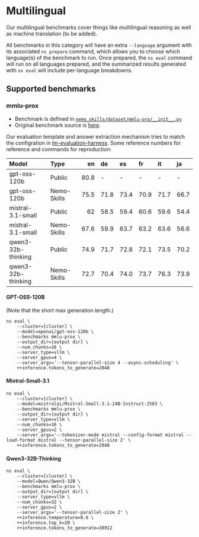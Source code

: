 # Multilingual

Our multilingual benchmarks cover things like multilingual reasoning as well as machine translation (to be added).

All benchmarks in this category will have an extra `--language` argument with its associated `ns prepare` command, which allows you to choose which language(s) of the benchmark to run.
Once prepared, the `ns eval` command will run on all languages prepared, and the summarized results generated with `ns eval` will include per-language breakdowns.

## Supported benchmarks

### mmlu-prox

- Benchmark is defined in [`nemo_skills/dataset/mmlu-pro/__init__.py`](https://github.com/NVIDIA/NeMo-Skills/blob/main/nemo_skills/dataset/mmlu-prox/__init__.py)
- Original benchmark source is [here](https://huggingface.co/datasets/li-lab/MMLU-ProX).

Our evaluation template and answer extraction mechanism tries to match the configration in [lm-evaluation-harness](https://github.com/EleutherAI/lm-evaluation-harness/tree/main/lm_eval/tasks/mmlu_prox).
Some reference numbers for reference and commands for reproduction:

| Model              | Type   |   en | de   | es   | fr   | it   | ja   |
|:-------------------|:-------|-----:|:-----|:-----|:-----|:-----|:-----|
| gpt-oss-120b       | Public       | 80.8 | -    | -    | -    | -    | -    |
| gpt-oss-120b       | Nemo-Skills  | 75.5 | 71.8 | 73.4 | 70.9 | 71.7 | 66.7 |
| mistral-3.1-small  | Public       | 62   | 58.5 | 59.4 | 60.6 | 59.6 | 54.4 |
| mistral-3.1-small  | Nemo-Skills  | 67.6 | 59.9 | 63.7 | 63.2 | 63.6 | 56.6 |
| qwen3-32b-thinking | Public       | 74.9 | 71.7 | 72.8 | 72.1 | 73.5 | 70.2 |
| qwen3-32b-thinking | Nemo-Skills  | 72.7 | 70.4 | 74.0 | 73.7 | 76.3 | 73.9 |

#### GPT-OSS-120B

(Note that the short max generation length.)

```
ns eval \
    --cluster=[cluster] \
    --model=openai/gpt-oss-120b \
    --benchmarks mmlu-prox \
    --output_dir=[output dir] \
    --num_chunks=16 \
    --server_type=vllm \
    --server_gpus=4 \
    --server_args='--tensor-parallel-size 4 --async-scheduling' \
    ++inference.tokens_to_generate=2048
```

#### Mistral-Small-3.1

```
ns eval \
    --cluster=[cluster] \
    --model=mistralai/Mistral-Small-3.1-24B-Instruct-2503 \
    --benchmarks mmlu-prox \
    --output_dir=[output dir] \
    --server_type=vllm \
    --num_chunks=16 \
    --server_gpus=2 \
    --server_args='--tokenizer-mode mistral --config-format mistral --load-format mistral --tensor-parallel-size 2' \
    ++inference.tokens_to_generate=2048
```

#### Qwen3-32B-Thinking

```
ns eval \
    --cluster=[cluster] \
    --model=Qwen/Qwen3-32B \
    --benchmarks mmlu-prox \
    --output_dir=[output dir] \
    --server_type=vllm \
    --num_chunks=32 \
    --server_gpus=2 \
    --server_args='--tensor-parallel-size 2' \
    ++inference.temperature=0.6 \
    ++inference.top_k=20 \
    ++inference.tokens_to_generate=38912
```
